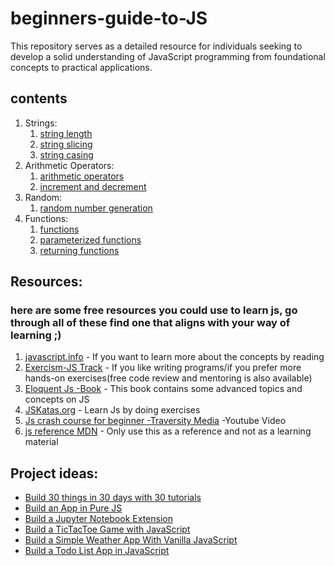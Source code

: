# beginners-guide-to-JS

This repository serves as a detailed resource for individuals seeking to develop a solid understanding of JavaScript programming from foundational concepts to practical applications.

## contents

1. Strings:
   1. [string length](stringLength.js)
   2. [string slicing](stringSlice.js)
   3. [string casing](stringCasing.js)
2. Arithmetic Operators:
   1. [arithmetic operators](arithmeticOperators.js)
   2. [increment and decrement](incrementDecrement.js)
3. Random:
   1. [random number generation](randomGenerator.js)
4. Functions:
   1. [functions](functions.js)
   2. [parameterized functions](parameterisedFunctions.js)
   3. [returning functions](returningFunctions.js)

## Resources:

### here are some free resources you could use to learn js, go through all of these find one that aligns with your way of learning ;)

1. [javascript.info](https://javascript.info/) - If you want to learn more about the concepts by reading
2. [Exercism-JS Track](https://exercism.org/tracks/javascript) - If you like writing programs/if you prefer more hands-on exercises(free code review and mentoring is also available)
3. [Eloquent Js -Book](https://eloquentjavascript.net/) - This book contains some advanced topics and concepts on JS 
4. [JSKatas.org](https://jskatas.org) - Learn Js by doing exercises
5. [Js crash course for beginner -Traversity Media](https://www.youtube.com/watch?v=hdI2bqOjy3c) -Youtube Video 
6. [js reference MDN](https://developer.mozilla.org/en-US/docs/Web/JavaScript/Reference) - Only use this as a reference and not as a learning material

## Project ideas:

- [Build 30 things in 30 days with 30 tutorials](https://javascript30.com)
- [Build an App in Pure JS](https://medium.com/codingthesmartway-com-blog/pure-javascript-building-a-real-world-application-from-scratch-5213591cfcd6)
- [Build a Jupyter Notebook Extension](https://link.medium.com/wWUO7TN8SS)
- [Build a TicTacToe Game with JavaScript](https://medium.com/javascript-in-plain-english/build-tic-tac-toe-game-using-javascript-3afba3c8fdcc)
- [Build a Simple Weather App With Vanilla JavaScript](https://webdesign.tutsplus.com/tutorials/build-a-simple-weather-app-with-vanilla-javascript--cms-33893)
- [Build a Todo List App in JavaScript](https://github.com/dwyl/javascript-todo-list-tutorial)
